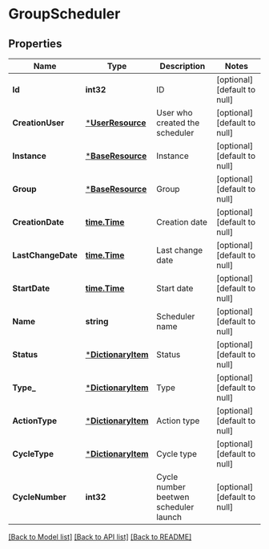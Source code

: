 # GroupScheduler

## Properties
Name | Type | Description | Notes
------------ | ------------- | ------------- | -------------
**Id** | **int32** | ID | [optional] [default to null]
**CreationUser** | [***UserResource**](UserResource.md) | User who created the scheduler | [optional] [default to null]
**Instance** | [***BaseResource**](BaseResource.md) | Instance | [optional] [default to null]
**Group** | [***BaseResource**](BaseResource.md) | Group | [optional] [default to null]
**CreationDate** | [**time.Time**](time.Time.md) | Creation date | [optional] [default to null]
**LastChangeDate** | [**time.Time**](time.Time.md) | Last change date | [optional] [default to null]
**StartDate** | [**time.Time**](time.Time.md) | Start date | [optional] [default to null]
**Name** | **string** | Scheduler name | [optional] [default to null]
**Status** | [***DictionaryItem**](DictionaryItem.md) | Status | [optional] [default to null]
**Type_** | [***DictionaryItem**](DictionaryItem.md) | Type | [optional] [default to null]
**ActionType** | [***DictionaryItem**](DictionaryItem.md) | Action type | [optional] [default to null]
**CycleType** | [***DictionaryItem**](DictionaryItem.md) | Cycle type | [optional] [default to null]
**CycleNumber** | **int32** | Cycle number beetwen scheduler launch | [optional] [default to null]

[[Back to Model list]](../README.md#documentation-for-models) [[Back to API list]](../README.md#documentation-for-api-endpoints) [[Back to README]](../README.md)


